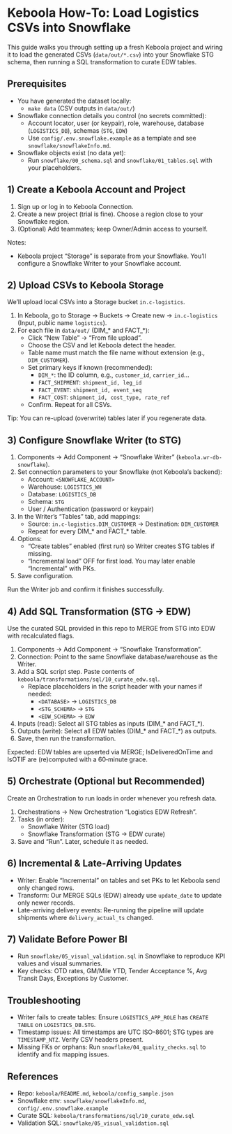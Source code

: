 # Keboola How‑To: Load Logistics CSVs into Snowflake

This guide walks you through setting up a fresh Keboola project and wiring it to load the generated CSVs (`data/out/*.csv`) into your Snowflake STG schema, then running a SQL transformation to curate EDW tables.

## Prerequisites

- You have generated the dataset locally:
  - `make data` (CSV outputs in `data/out/`)
- Snowflake connection details you control (no secrets committed):
  - Account locator, user (or keypair), role, warehouse, database (`LOGISTICS_DB`), schemas (`STG`, `EDW`)
  - Use `config/.env.snowflake.example` as a template and see `snowflake/snowflakeInfo.md`.
- Snowflake objects exist (no data yet):
  - Run `snowflake/00_schema.sql` and `snowflake/01_tables.sql` with your placeholders.

## 1) Create a Keboola Account and Project

1. Sign up or log in to Keboola Connection.
2. Create a new project (trial is fine). Choose a region close to your Snowflake region.
3. (Optional) Add teammates; keep Owner/Admin access to yourself.

Notes:
- Keboola project “Storage” is separate from your Snowflake. You’ll configure a Snowflake Writer to your Snowflake account.

## 2) Upload CSVs to Keboola Storage

We’ll upload local CSVs into a Storage bucket `in.c-logistics`.

1. In Keboola, go to Storage → Buckets → Create new → `in.c-logistics` (Input, public name `logistics`).
2. For each file in `data/out/` (DIM_* and FACT_*):
   - Click “New Table” → “From file upload”.
   - Choose the CSV and let Keboola detect the header.
   - Table name must match the file name without extension (e.g., `DIM_CUSTOMER`).
   - Set primary keys if known (recommended):
     - `DIM_*`: the ID column, e.g., `customer_id`, `carrier_id`...
     - `FACT_SHIPMENT`: `shipment_id, leg_id`
     - `FACT_EVENT`: `shipment_id, event_seq`
     - `FACT_COST`: `shipment_id, cost_type, rate_ref`
   - Confirm. Repeat for all CSVs.

Tip: You can re-upload (overwrite) tables later if you regenerate data.

## 3) Configure Snowflake Writer (to STG)

1. Components → Add Component → “Snowflake Writer” (`keboola.wr-db-snowflake`).
2. Set connection parameters to your Snowflake (not Keboola’s backend):
   - Account: `<SNOWFLAKE_ACCOUNT>`
   - Warehouse: `LOGISTICS_WH`
   - Database: `LOGISTICS_DB`
   - Schema: `STG`
   - User / Authentication (password or keypair)
3. In the Writer’s “Tables” tab, add mappings:
   - Source: `in.c-logistics.DIM_CUSTOMER` → Destination: `DIM_CUSTOMER`
   - Repeat for every DIM_* and FACT_* table.
4. Options:
   - “Create tables” enabled (first run) so Writer creates STG tables if missing.
   - “Incremental load” OFF for first load. You may later enable “Incremental” with PKs.
5. Save configuration.

Run the Writer job and confirm it finishes successfully.

## 4) Add SQL Transformation (STG → EDW)

Use the curated SQL provided in this repo to MERGE from STG into EDW with recalculated flags.

1. Components → Add Component → “Snowflake Transformation”.
2. Connection: Point to the same Snowflake database/warehouse as the Writer.
3. Add a SQL script step. Paste contents of `keboola/transformations/sql/10_curate_edw.sql`.
   - Replace placeholders in the script header with your names if needed:
     - `<DATABASE>` → `LOGISTICS_DB`
     - `<STG_SCHEMA>` → `STG`
     - `<EDW_SCHEMA>` → `EDW`
4. Inputs (read): Select all STG tables as inputs (DIM_* and FACT_*).
5. Outputs (write): Select all EDW tables (DIM_* and FACT_*) as outputs.
6. Save, then run the transformation.

Expected: EDW tables are upserted via MERGE; IsDeliveredOnTime and IsOTIF are (re)computed with a 60‑minute grace.

## 5) Orchestrate (Optional but Recommended)

Create an Orchestration to run loads in order whenever you refresh data.

1. Orchestrations → New Orchestration “Logistics EDW Refresh”.
2. Tasks (in order):
   - Snowflake Writer (STG load)
   - Snowflake Transformation (STG → EDW curate)
3. Save and “Run”. Later, schedule it as needed.

## 6) Incremental & Late‑Arriving Updates

- Writer: Enable “Incremental” on tables and set PKs to let Keboola send only changed rows.
- Transform: Our MERGE SQLs (EDW) already use `update_date` to update only newer records.
- Late-arriving delivery events: Re-running the pipeline will update shipments where `delivery_actual_ts` changed.

## 7) Validate Before Power BI

- Run `snowflake/05_visual_validation.sql` in Snowflake to reproduce KPI values and visual summaries.
- Key checks: OTD rates, GM/Mile YTD, Tender Acceptance %, Avg Transit Days, Exceptions by Customer.

## Troubleshooting

- Writer fails to create tables: Ensure `LOGISTICS_APP_ROLE` has `CREATE TABLE` on `LOGISTICS_DB.STG`.
- Timestamp issues: All timestamps are UTC ISO-8601; STG types are `TIMESTAMP_NTZ`. Verify CSV headers present.
- Missing FKs or orphans: Run `snowflake/04_quality_checks.sql` to identify and fix mapping issues.

## References

- Repo: `keboola/README.md`, `keboola/config_sample.json`
- Snowflake env: `snowflake/snowflakeInfo.md`, `config/.env.snowflake.example`
- Curate SQL: `keboola/transformations/sql/10_curate_edw.sql`
- Validation SQL: `snowflake/05_visual_validation.sql`

